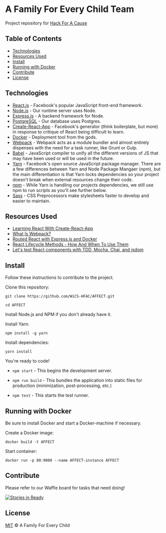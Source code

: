 # A Family For Every Child Team

Project repository for [Hack For A Cause](https://hackforacause.io)


## Table of Contents

- [Technologies](#technologies)
- [Resources Used](#resources-used)
- [Install](#install)
- [Running with Docker](#running-with-docker)
- [Contribute](#contribute)
- [License](#license)


## Technologies

- [React.js](https://facebook.github.io/react/) - Facebook's popular JavaScript front-end framework.
- [Node.js](https://nodejs.org/en/) - Our runtime server uses Node.
- [Express.js](https://expressjs.com/) - A backend framework for Node.
- [PostgreSQL](https://www.postgresql.org/) - Our database uses Postgres.
- [Create-React-App](https://github.com/facebookincubator/create-react-app) - Facebook's generator (think boilerplate, but more) in response to critique of React being difficult to learn.
- [Docker](https://docker.com) - Deployment tool from the gods.
- [Webpack](https://webpack.js.org/) - Webpack acts as a module bundler and almost entirely dispenses with the need for a task runner, like Grunt or Gulp.
- [Babel](https://babeljs.io/) - JavaScript compiler to unify all the different versions of JS that may have been used or will be used in the future.
- [Yarn](https://yarnpkg.com/) - Facebook's open source JavaScript package manager. There are a few differences between Yarn and Node Package Mangaer (npm), but the main differentiation is that Yarn locks dependencies so your project doesn't break when external resources change their code.
- [npm](https://www.npmjs.com/) - While Yarn is handling our projects dependencies, we still use npm to run scripts as you'll see further below.
- [Sass](http://sass-lang.com) - CSS Preprocessors make stylesheets faster to develop and easier to maintain.


## Resources Used

- [Learning React With Create-React-App](https://medium.com/@diamondgfx/learning-react-with-create-react-app-part-1-a12e1833fdc)
- [What Is Webpack?](https://survivejs.com/webpack/what-is-webpack/)
- [Routed React with Express.js and Docker](https://medium.com/@patriciolpezjuri/using-create-react-app-with-react-router-express-js-8fa658bf892d)
- [React Lifecycle Methods - How And When To Use Them](https://engineering.musefind.com/react-lifecycle-methods-how-and-when-to-use-them-2111a1b692b1)
- [Let's test React components with TDD, Mocha, Chai, and jsdom](https://medium.freecodecamp.com/simple-react-testing-d9e25ec87e2)


## Install
Follow these instructions to contribute to the project.

Clone this repository:

`git clone https://github.com/WiCS-HFAC/AFFECT.git`

`cd AFFECT`

Install Node.js and NPM if you don't already have it.

Install Yarn:

`npm install -g yarn`

Install dependencies:

`yarn install`

You're ready to code!
- `npm start` - This begins the development server.

- `npm run build` - This bundles the application into static files for production (minimization, post-processing, etc.)

- `npm test` - This starts the test runner.


## Running with Docker

Be sure to install Docker and start a Docker-machine if necessary.

Create a Docker image:

`docker build -t AFFECT`

Start container:

`docker run -p 80:9000 --name AFFECT-instance AFFECT`


## Contribute

Please refer to our Waffle board for tasks that need doing!

[![Stories in Ready](https://badge.waffle.io/WiCS-HFAC/AFFECT.svg?label=ready&title=Ready)](http://waffle.io/WiCS-HFAC/AFFECT)


## License

[MIT](LICENSE) © A Family For Every Child